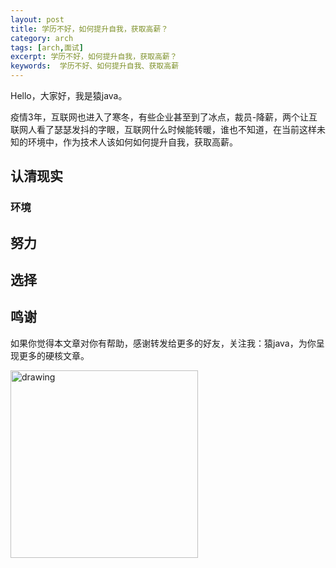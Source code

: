 ```yaml
---
layout: post
title: 学历不好，如何提升自我，获取高薪？
category: arch
tags: [arch,面试]
excerpt: 学历不好，如何提升自我，获取高薪？
keywords:  学历不好、如何提升自我、获取高薪
---
```


Hello，大家好，我是猿java。

疫情3年，互联网也进入了寒冬，有些企业甚至到了冰点，裁员-降薪，两个让互联网人看了瑟瑟发抖的字眼，互联网什么时候能转暖，谁也不知道，在当前这样未知的环境中，作为技术人该如何如何提升自我，获取高薪。

## 认清现实

### 环境


## 努力


## 选择



## 鸣谢

如果你觉得本文章对你有帮助，感谢转发给更多的好友，关注我：猿java，为你呈现更多的硬核文章。

<img src="https://yuanjava.cn/assets/img/pub.jpg" alt="drawing" style="width:300px;"/>
